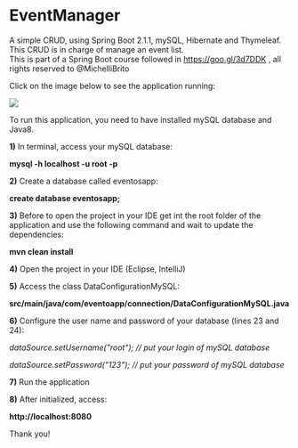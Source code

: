 # EventManager
A simple CRUD, using Spring Boot 2.1.1, mySQL, Hibernate and Thymeleaf. This CRUD is in charge of manage an event list.  
This is part of a Spring Boot course followed in https://goo.gl/3d7DDK , all rights reserved to @MichelliBrito
<p>Click on the image below to see the application running:

[![](http://img.youtube.com/vi/nyYWsr0LVtQ/0.jpg)](http://www.youtube.com/watch?v=nyYWsr0LVtQ "")

To run this application, you need to have installed mySQL database and Java8.

<b>1)</b> In terminal, access your mySQL database:
<p><b>mysql -h localhost -u root -p</b></p>

<b>2)</b> Create a database called eventosapp:
<p><b>create database eventosapp;</b></p>

<b>3)</b> Before to open the project in your IDE get int the root folder of the application and use the following command and wait to update the dependencies:
<p><b>mvn clean install</b></p>

<b>4)</b> Open the project in your IDE (Eclipse, IntelliJ)

<b>5)</b> Access the class DataConfigurationMySQL:
<p><b>src/main/java/com/eventoapp/connection/DataConfigurationMySQL.java</b></p>

<b>6)</b> Configure the user name and password of your database (lines 23 and 24):
<p><i>dataSource.setUsername("root"); // put your login of mySQL database
<p>dataSource.setPassword("123"); // put your password of mySQL database</i>

<b>7)</b> Run the application

<b>8)</b> After initialized, access:
<p><b>http://localhost:8080</b></p>


Thank you!
